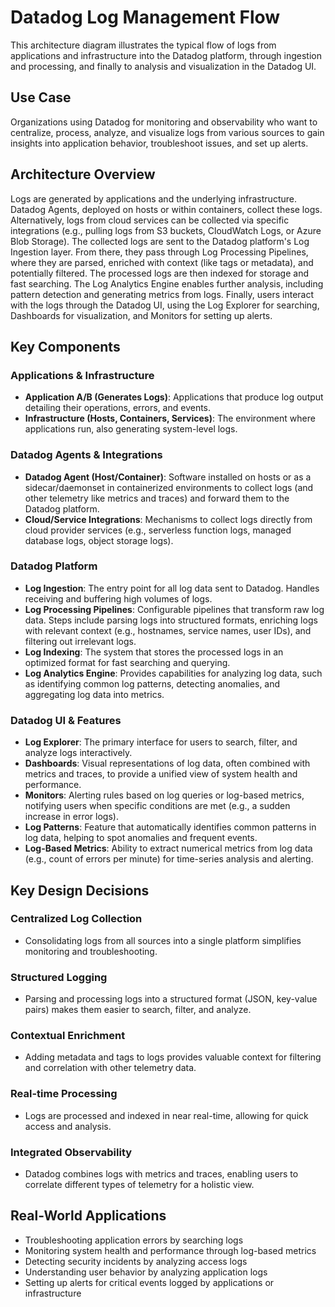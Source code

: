 # Datadog Log Management Flow

This architecture diagram illustrates the typical flow of logs from applications and infrastructure into the Datadog platform, through ingestion and processing, and finally to analysis and visualization in the Datadog UI.

## Use Case

Organizations using Datadog for monitoring and observability who want to centralize, process, analyze, and visualize logs from various sources to gain insights into application behavior, troubleshoot issues, and set up alerts.

## Architecture Overview

Logs are generated by applications and the underlying infrastructure. Datadog Agents, deployed on hosts or within containers, collect these logs. Alternatively, logs from cloud services can be collected via specific integrations (e.g., pulling logs from S3 buckets, CloudWatch Logs, or Azure Blob Storage). The collected logs are sent to the Datadog platform's Log Ingestion layer. From there, they pass through Log Processing Pipelines, where they are parsed, enriched with context (like tags or metadata), and potentially filtered. The processed logs are then indexed for storage and fast searching. The Log Analytics Engine enables further analysis, including pattern detection and generating metrics from logs. Finally, users interact with the logs through the Datadog UI, using the Log Explorer for searching, Dashboards for visualization, and Monitors for setting up alerts.

## Key Components

### Applications & Infrastructure
- **Application A/B (Generates Logs)**: Applications that produce log output detailing their operations, errors, and events.
- **Infrastructure (Hosts, Containers, Services)**: The environment where applications run, also generating system-level logs.

### Datadog Agents & Integrations
- **Datadog Agent (Host/Container)**: Software installed on hosts or as a sidecar/daemonset in containerized environments to collect logs (and other telemetry like metrics and traces) and forward them to the Datadog platform.
- **Cloud/Service Integrations**: Mechanisms to collect logs directly from cloud provider services (e.g., serverless function logs, managed database logs, object storage logs).

### Datadog Platform
- **Log Ingestion**: The entry point for all log data sent to Datadog. Handles receiving and buffering high volumes of logs.
- **Log Processing Pipelines**: Configurable pipelines that transform raw log data. Steps include parsing logs into structured formats, enriching logs with relevant context (e.g., hostnames, service names, user IDs), and filtering out irrelevant logs.
- **Log Indexing**: The system that stores the processed logs in an optimized format for fast searching and querying.
- **Log Analytics Engine**: Provides capabilities for analyzing log data, such as identifying common log patterns, detecting anomalies, and aggregating log data into metrics.

### Datadog UI & Features
- **Log Explorer**: The primary interface for users to search, filter, and analyze logs interactively.
- **Dashboards**: Visual representations of log data, often combined with metrics and traces, to provide a unified view of system health and performance.
- **Monitors**: Alerting rules based on log queries or log-based metrics, notifying users when specific conditions are met (e.g., a sudden increase in error logs).
- **Log Patterns**: Feature that automatically identifies common patterns in log data, helping to spot anomalies and frequent events.
- **Log-Based Metrics**: Ability to extract numerical metrics from log data (e.g., count of errors per minute) for time-series analysis and alerting.

## Key Design Decisions

### Centralized Log Collection
- Consolidating logs from all sources into a single platform simplifies monitoring and troubleshooting.

### Structured Logging
- Parsing and processing logs into a structured format (JSON, key-value pairs) makes them easier to search, filter, and analyze.

### Contextual Enrichment
- Adding metadata and tags to logs provides valuable context for filtering and correlation with other telemetry data.

### Real-time Processing
- Logs are processed and indexed in near real-time, allowing for quick access and analysis.

### Integrated Observability
- Datadog combines logs with metrics and traces, enabling users to correlate different types of telemetry for a holistic view.

## Real-World Applications

- Troubleshooting application errors by searching logs
- Monitoring system health and performance through log-based metrics
- Detecting security incidents by analyzing access logs
- Understanding user behavior by analyzing application logs
- Setting up alerts for critical events logged by applications or infrastructure
